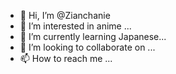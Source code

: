 - 👋 Hi, I’m @Zianchanie
- 👀 I’m interested in anime ...
- 🌱 I’m currently learning Japanese...
- 💞️ I’m looking to collaborate on  ...
- 📫 How to reach me ...

<!---
Zianchanie/Zianchanie is a ✨ special ✨ repository because its `README.md` (this file) appears on your GitHub profile.
You can click the Preview link to take a look at your changes.
--->
